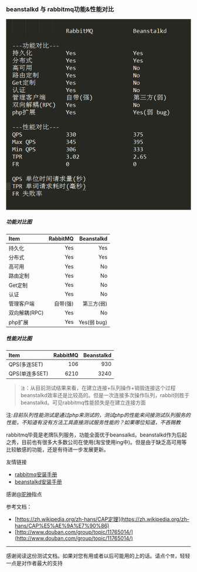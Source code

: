### beanstalkd 与 rabbitmq功能&性能对比

![beanstalkd rabbitmq对比图](https://raw.githubusercontent.com/iranw/queue-list/master/rabbitmqvsbeanstalkd.png)

##### 功能对比图
| Item                 |     RabbitMQ |     Beanstalkd |
| :--------------------|-------------:|---------------:|
| 持久化               |          Yes |           Yes  |
| 分布式               |          Yes |           Yes  |
| 高可用               |          Yes |            No  |
| 路由定制             |          Yes |            No  |
| Get定制              |          Yes |            No  |
| 认证                 |          Yes |            No  |
| 管理客户端           |     自带(强) |     第三方(弱) |
| 双向解耦(RPC)        |          Yes |            No  |
| php扩展              |          Yes |    Yes(弱 bug) |

##### 性能对比图
| Item                 |     RabbitMQ |     Beanstalkd |
| :--------------------|-------------:|---------------:|
| QPS(多连SET)         |          106 |           930  |
| QPS(单连多SET)       |         6210 |          3240  |

>`注`：从目前测试结果来看，在建立连接+队列操作+销毁连接这个过程beanstalkd效率还是比较高的。但是一次连接多次操作队列，rabbit则胜于beanstalkd。可见rabbitmq性能损失是在建立连接方面

[^demo]:发散思想:如果使用rabbitmq来做队列服务，同时又想提升性能，我们使用rabbitmq连接池来减少连接性能损失

注:*目前队列性能测试是通过php来测试的，测试php的性能来间接测试队列服务的性能，不知道有没有方法工具直接测试服务性能的？如果哪位知道，不吝赐教*

rabbitmq毕竟是老牌队列服务，功能全面优于beansalkd。beanstalkd作为后起之秀，目前也有很多大多数公司在使用(淘宝使用ing中)。但是由于缺乏高可用等比较敏感的功能，还是有待进一步发展更新。


友情链接
* [rabbitmq安装手册](https://github.com/iranw/queue-list/blob/master/rabbitmq-install.md)
* [beanstalkd安装手册](https://github.com/iranw/queue-list/blob/master/beanstalkd-install.md)


感谢[@驼神]()指点


参考文档：
* [https://zh.wikipedia.org/zh-hans/CAP定理](https://zh.wikipedia.org/zh-hans/CAP%E5%AE%9A%E7%90%86)
* [http://www.douban.com/group/topic/11765014/](http://www.douban.com/group/topic/11765014/)


---------
感谢阅读这份测试文档。如果对您有用或者以后可能用的上的话。请点个`赞`，轻轻一点是对作者最大的支持

